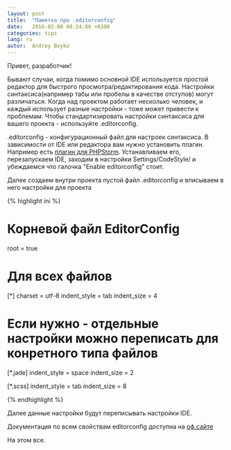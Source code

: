 ```yaml
---
layout: post
title:  "Памятка про .editorconfig"
date:   2016-02-08 08:24:00 +0300
categories: tips
lang: ru
autor:  Andrey Boyko
---
```

Привет, разработчик!

Бывают случаи, когда помимо основной IDE используется простой редактор для быстрого просмотра/редактирования кода. Настройки синтаксиса(например табы или пробелы в качестве отступов) могут различаться. Когда над проектом работает несколько человек, и каждый использует разные настройки - тоже может привести к проблемам. Чтобы стандартизировать настройки синтаксиса для вашего проекта - используйте .editorconfig.
 
.editorconfig - конфигурационный файл для настроек синтаксиса. В зависимости от IDE или редактора вам нужно установить плагин. Например есть [плагин для PHPStorm](https://plugins.jetbrains.com/plugin/7294). Устанавливаем его, перезапускаем IDE, заходим в настройки Settings/CodeStyle/ и убеждаемся что галочка "Enable editorconfig" стоит.

Далее создаем внутри проекта пустой файл .editorconfig и вписываем в него настройки для проекта

{% highlight ini %}
# Корневой файл EditorConfig
root = true

# Для всех файлов
[*]
charset = utf-8
indent_style = tab
indent_size = 4

# Если нужно - отдельные настройки можно переписать для конретного типа файлов
[*.jade]
indent_style = space
indent_size = 2

[*.scss]
indent_style = tab
indent_size = 8

{% endhighlight %}

Далее данные настройки будут переписывать настройки IDE.

Документация по всем свойствам editorconfig доступна на [оф.сайте](http://editorconfig.org/)

На этом все.